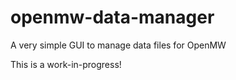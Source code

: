 # openmw-data-manager
A very simple GUI to manage data files for OpenMW

This is a work-in-progress!